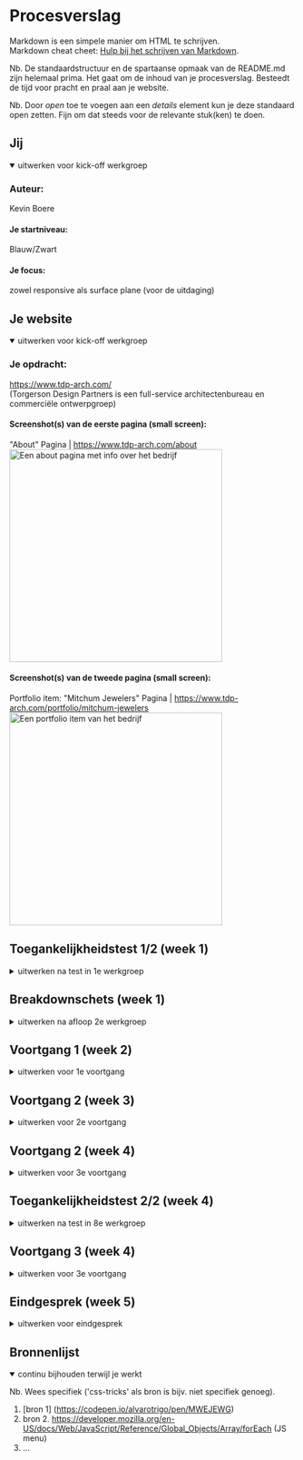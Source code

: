 # Procesverslag
Markdown is een simpele manier om HTML te schrijven.  
Markdown cheat cheet: [Hulp bij het schrijven van Markdown](https://github.com/adam-p/markdown-here/wiki/Markdown-Cheatsheet).

Nb. De standaardstructuur en de spartaanse opmaak van de README.md zijn helemaal prima. Het gaat om de inhoud van je procesverslag. Besteedt de tijd voor pracht en praal aan je website.

Nb. Door *open* toe te voegen aan een *details* element kun je deze standaard open zetten. Fijn om dat steeds voor de relevante stuk(ken) te doen.





## Jij

<details open>
  <summary>uitwerken voor kick-off werkgroep</summary>

  ### Auteur:
  Kevin Boere

  #### Je startniveau:
  Blauw/Zwart

  #### Je focus:
  zowel responsive als surface plane (voor de uitdaging)
 
</details>





## Je website

<details open>
  <summary>uitwerken voor kick-off werkgroep</summary>

  ### Je opdracht:
  https://www.tdp-arch.com/ <br> (Torgerson Design Partners is een full-service architectenbureau en commerciële ontwerpgroep)

  #### Screenshot(s) van de eerste pagina (small screen): 
  "About" Pagina | https://www.tdp-arch.com/about <br>
  <img src="readme-images/About-page.png" width="375px" alt="Een about pagina met info over het bedrijf" >

  #### Screenshot(s) van de tweede pagina (small screen):
  Portfolio item: "Mitchum Jewelers" Pagina | https://www.tdp-arch.com/portfolio/mitchum-jewelers  
  <img src="readme-images/PF-item.png" width="375px" alt="Een portfolio item van het bedrijf" >
 
</details>



## Toegankelijkheidstest 1/2 (week 1)

<details>
  <summary>uitwerken na test in 1e werkgroep</summary>

  ### Bevindingen
  Lijst met je bevindingen die in de test naar voren kwamen:
  <h2>Retina laat los</h2>
  <ul>
    <li>Ziet heel weinig</li>
    <li>Wanneer je over elementen gaat vegroten ze iets</li>
    <li>Foto's zijn heel vaag</li>
    <li>Wordt een beetje misselijk & koppijn</li>
    <li>Vergt veel focus</li>
  </ul>

  #### <h3>Screenreader</h3>
  Door op "tab" te drukke gaat ie naar het volgende element. Sommige teksten en H1 slaat ie over en aan het eind zegt ie altijd hoofd... waarom is dat?
  Onzichtbare linkjes leest ie ook voor met name in het menu
  

  <b>Hier een omschrijving van hoe het opgelost kan worden (met indien nodig afbeeldingen)</b>


  #### <h3>Muis en Toetsenbord </h3>
  <b>Hier korte omschrijving (met indien nodig afbeeldingen)</b>

  <b> Hier een omschrijving van hoe het opgelost kan worden (met indien nodig afbeeldingen)</b>


  #### <h3>Motoriek (shocks, elastiekjes)</h3>
  <b>Hier korte omschrijving (met indien nodig afbeeldingen)</b>
  <br>Tijdens het testen met een elastiekje en shocks kwam ik erachter dat de website moeilikjker te navigeren is. 
  In de video ieronder zul je zien dat het wel lukt maar je moet er veel moeite voor doen en soms lukt het dan ook gwn niet.
  
  <video controls width="80%">
    <source src="video/test-shocks.mp4"
            type="video/mp4">
</video>
  
  Verder is het ook vrij irritant wanneer je niet al je vingers kunt gebruiken. als ik bijvoorbeeld iets wilde gaan opzoeken in de website doe je dat vaaak met al je vingers. met het elastiekkje om 3 vingers heen gebonden lukte dit slechter en drukte je soms een extar toetsin die je niet wilde.

  <b> Hier een omschrijving van hoe het opgelost kan worden (met indien nodig afbeeldingen)</b>


  #### <h3>Visueel (brillen, contrast, kleurenblind, dark/light). </h3>
  <b>Hier korte omschrijving (met indien nodig afbeeldingen)</b>
  <br>Darkmode: ik heb vid de inspector tool, darkmode getest om te zien wat er verschilt. en eigenlijk is dat ninet heel veel op alle standaard witte         achtegronden na, deze worden zwart. Hierdoor worden sommige dingen wel duidelijker (zie screenshot) of meer belangrijk dan dat het zou moeten zijn.     Het contrast wordt iets groter ook vind ik.
  
  <img src="readme-images/l-mode.jpg" alt="foto van lightmode"> VS   <img src="readme-images/d-mode.jpg" alt="foto van darkmode">
  
  Blurred: Door dat je via de inspector tool een website blurred kan laten lijken, kun je goed nagaan wat mensen met een slechte visie zien. Wat ik       vooral merk is dat kleine lange teksten niet leesbaar worden en feel focus vergen. Het duidelijkst is wle als je iets een andere kleur markeert, dat     valt op en is dan best goed te lezen.
  
  <img src="readme-images/blurred.jpg" alt="foto van blurred mode">
  
  Kleurenblind: Ik heb ook getest welke kleuren verandern met welke kleur blindheid.
  
  Met Protanopia: Alle rode elmenten worden een groen/donkergroen. Zwart, wit en grijs blijven hetzelfde.
  Met Deuteranopia: Alle rode elemnten worden een fellere groen/donkergroen. Zwart, wit en grijs blijven hetzelfde.
  Met Tritanopia: Alle rode elementen worden een fel roze en in foto's worden groen, geel en blauwe elementen ook rood/roze. Zwart, wit en grijs blijven   hetzelfde.
  Met Achromatopsia: Wordt heel de website zwart wit en grijs. contrast is dus belangrijk hierbij.

  <b>Hier een omschrijving van hoe het opgelost kan worden (met indien nodig afbeeldingen)</b>

</details>



## <h2>Breakdownschets (week 1)</h2>

<details>
  <summary>uitwerken na afloop 2e werkgroep</summary>

  ### de hele pagina: 
  <img src="readme-images/dummy-plaatje.jpg" width="375px" alt="breakdown van de hele pagina">

  ### dynamisch deel (bijv menu): 
  <img src="readme-images/dummy-plaatje.jpg" width="375px" alt="breakdown van een dynamisch deel">

  ### wellicht nog een dynamisch deel (bijv filter): 
  <img src="readme-images/dummy-plaatje.jpg" width="375px" alt="breakdown van nog een dynamisch deel">

</details>





## <h2>Voortgang 1 (week 2)</h2>

<details>
  <summary>uitwerken voor 1e voortgang</summary>

  ### Stand van zaken
  hier dit ging goed & dit was lastig (neem ook screenshots op van delen van je website en code)
  
  Ik had eigenlijk nergens echt moeite mee, wel be ik op Desktop begonnen en naar mobiel gegaan


  ### Agenda voor meeting
  samen met je groepje opstellen

  | student 1      | student 2          | student 3    | student 4        |
  | ---            | ---                | ---          | ---              |
  | dit bespreken  | en dit             | en ik dit    | en dan ik dat    |
  | en dat ook nog | dit als er tijd is | nog een punt | dit wil ik zeker |
  | ...            | ...                | ...          | ...              |


  ### Verslag van meeting
  hier na afloop snel de uitkomsten van de meeting vastleggen

  - CSS classes verminderen
  - CSS opschonen

</details>





## <h2>Voortgang 2 (week 3)</h2>

<details>
  <summary>uitwerken voor 2e voortgang</summary>

  ### Stand van zaken
  hier dit ging goed & dit was lastig (neem ook screenshots op van delen van je website en code)


  ### Agenda voor meeting
  samen met je groepje opstellen

  | student 1      | student 2          | student 3    | student 4        |
  | ---            | ---                | ---          | ---              |
  | dit bespreken  | en dit             | en ik dit    | en dan ik dat    |
  | en dat ook nog | dit als er tijd is | nog een punt | dit wil ik zeker |
  | ...            | ...                | ...          | ...              |


  ### Verslag van meeting
  hier na afloop snel de uitkomsten van de meeting vastleggen

   - CSS classes verminderen
  - CSS opschonen
  

</details>

## <h2>Voortgang 2 (week 4)</h2>

<details>
  <summary>uitwerken voor 3e voortgang</summary>

  ### Stand van zaken
  probleem met sldier op de 2e pagina.


  ### Agenda voor meeting
  samen met je groepje opstellen

  | student 1      | student 2          | student 3    | student 4        |
  | ---            | ---                | ---          | ---              |
  | dit bespreken  | en dit             | en ik dit    | en dan ik dat    |
  | en dat ook nog | dit als er tijd is | nog een punt | dit wil ik zeker |
  | ...            | ...                | ...          | ...              |


  ### Verslag van meeting
  hier na afloop snel de uitkomsten van de meeting vastleggen

  - Figcaption bij figure tag
  - w3c vaildator
  - alt bij images zetten
  

</details>





## <h2>Toegankelijkheidstest 2/2 (week 4)</h2>

<details>
  <summary>uitwerken na test in 8e werkgroep</summary>

  ### Bevindingen
  Lijst met je bevindingen die in de test naar voren kwamen (geef ook aan wat er verbeterd is):

  #### Screenreader
  Hier korte omschrijving (met indien nodig afbeeldingen)

  Hier een omschrijving van hoe het opgelost kan worden (met indien nodig afbeeldingen)


  #### Muis en Toetsenbord 
  Hier korte omschrijving (met indien nodig afbeeldingen)

  Hier een omschrijving van hoe het opgelost kan worden (met indien nodig afbeeldingen)


  #### Motoriek (shocks, elastiekjes)
  Hier korte omschrijving (met indien nodig afbeeldingen)

  Hier een omschrijving van hoe het opgelost kan worden (met indien nodig afbeeldingen)


  #### Visueel (brillen, contrast, kleurenblind, dark/light). 
  Hier korte omschrijving (met indien nodig afbeeldingen)

  Hier een omschrijving van hoe het opgelost kan worden (met indien nodig afbeeldingen)

</details>





## <h2>Voortgang 3 (week 4)</h2>

<details>
  <summary>uitwerken voor 3e voortgang</summary>

  ### Stand van zaken
  hier dit ging goed & dit was lastig (neem ook screenshots op van delen van je website en code)


  ### Agenda voor meeting
  samen met je groepje opstellen

  | student 1      | student 2          | student 3    | student 4        |
  | ---            | ---                | ---          | ---              |
  | dit bespreken  | en dit             | en ik dit    | en dan ik dat    |
  | en dat ook nog | dit als er tijd is | nog een punt | dit wil ik zeker |
  | ...            | ...                | ...          | ...              |


  ### Verslag van meeting
  hier na afloop snel de uitkomsten van de meeting vastleggen

  - punt 1
  - punt 2
  - nog een punt
  - ...

</details>





## <h2>Eindgesprek (week 5)</h2>

<details>
  <summary>uitwerken voor eindgesprek</summary>

  ### Je uitkomst - karakteristiek screenshots:
  <img src="readme-images/dummy-plaatje.jpg" width="375px" alt="uitomst opdracht 1">


  ### Dit ging goed/Heb ik geleerd: 
  Korte omschrijving met plaatjes

  <img src="readme-images/dummy-plaatje.jpg" width="375px" alt="top">


  ### Dit was lastig/Is niet gelukt:
  Korte omschrijving met plaatjes

  <img src="readme-images/dummy-plaatje.jpg" width="375px" alt="bummer">
</details>





## <h2>Bronnenlijst</h2>

<details open>
  <summary>continu bijhouden terwijl je werkt</summary>

  Nb. Wees specifiek ('css-tricks' als bron is bijv. niet specifiek genoeg).

  1. [bron 1] (https://codepen.io/alvarotrigo/pen/MWEJEWG)
  2. bron 2. https://developer.mozilla.org/en-US/docs/Web/JavaScript/Reference/Global_Objects/Array/forEach (JS menu)
  3. ...

</details>
